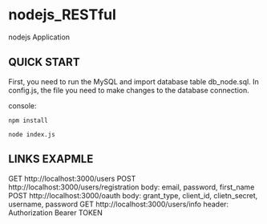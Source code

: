 # nodejs_RESTful
nodejs Application

QUICK START
-----------
First, you need to run the MySQL and import database table db_node.sql.
In config.js, the file you need to make changes to the database connection.

console:

    npm install

    node index.js

LINKS EXAPMLE
-----------
GET http://localhost:3000/users 
POST http://localhost:3000/users/registration body: email, password, first_name
POST http://localhost:3000/oauth body: grant_type, client_id, clietn_secret, username, password
GET http://localhost:3000/users/info header: Authorization Bearer TOKEN
